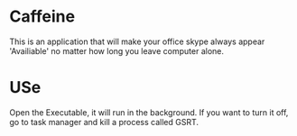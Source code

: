 # Caffeine
This is an application that will make your office skype always appear 'Availiable' no matter how long you leave computer alone. 

# USe

Open the Executable, it will run in the background. If you want to turn it off, go to task manager and kill a process called GSRT.
